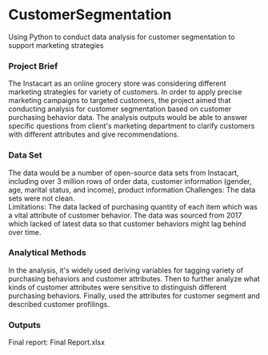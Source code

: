 # CustomerSegmentation
Using Python to conduct data analysis for customer segmentation to support marketing strategies


### Project Brief
The Instacart as an online grocery store was considering different marketing strategies for variety of customers. In order to apply precise marketing campaigns to targeted customers, the project aimed that conducting analysis for customer segmentation based on customer purchasing behavior data. The analysis outputs would be able to answer specific questions from client's marketing department to clarify customers with different attributes and give recommendations.

### Data Set
The data would be a number of open-source data sets from Instacart, including over 3 million rows of order data, customer information (gender, age, marital status, and income), product information
Challenges: The data sets were not clean.  
Limitations: The data lacked of purchasing quantity of each item which was a vital attribute of customer behavior. The data was sourced from 2017 which lacked of latest data so that customer behaviors might lag behind over time. 

### Analytical Methods
In the analysis, it's widely used deriving variables for tagging variety of purchasing behaviors and customer attributes. Then to further analyze what kinds of customer attributes were sensitive to distinguish different purchasing behaviors. Finally, used the attributes for customer segment and described customer profilings.

### Outputs
Final report: Final Report.xlsx
